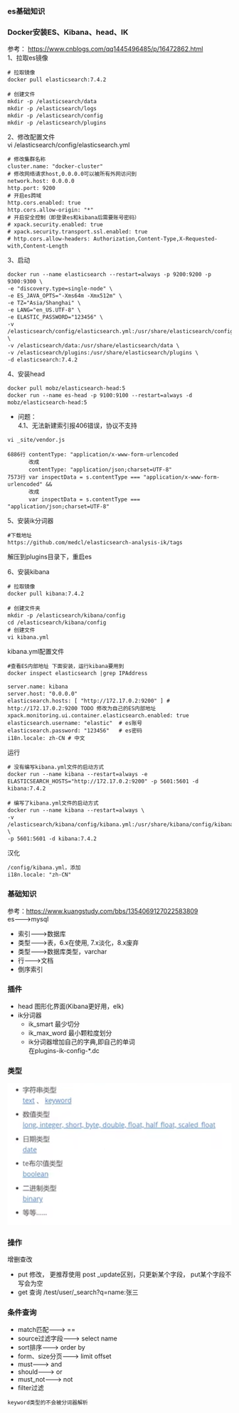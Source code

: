 ### es基础知识

### Docker安装ES、Kibana、head、IK
参考：
https://www.cnblogs.com/qq1445496485/p/16472862.html   
1、拉取es镜像
```shell
# 拉取镜像
docker pull elasticsearch:7.4.2

# 创建文件
mkdir -p /elasticsearch/data
mkdir -p /elasticsearch/logs
mkdir -p /elasticsearch/config
mkdir -p /elasticsearch/plugins
```
2、修改配置文件  
vi /elasticsearch/config/elasticsearch.yml 
```text
# 修改集群名称
cluster.name: "docker-cluster"
# 修改网络请求host,0.0.0.0可以被所有外网访问到
network.host: 0.0.0.0
http.port: 9200
# 开启es跨域
http.cors.enabled: true
http.cors.allow-origin: "*"
# 开启安全控制（即登录es和kibana后需要账号密码）
# xpack.security.enabled: true
# xpack.security.transport.ssl.enabled: true
# http.cors.allow-headers: Authorization,Content-Type,X-Requested-with,Content-Length
```
3、启动
```shell
docker run --name elasticsearch --restart=always -p 9200:9200 -p 9300:9300 \
-e "discovery.type=single-node" \
-e ES_JAVA_OPTS="-Xms64m -Xmx512m" \
-e TZ="Asia/Shanghai" \
-e LANG="en_US.UTF-8" \
-e ELASTIC_PASSWORD="123456" \
-v /elasticsearch/config/elasticsearch.yml:/usr/share/elasticsearch/config/elasticsearch.yml \
-v /elasticsearch/data:/usr/share/elasticsearch/data \
-v /elasticsearch/plugins:/usr/share/elasticsearch/plugins \
-d elasticsearch:7.4.2
```
4、安装head
```shell
docker pull mobz/elasticsearch-head:5
docker run --name es-head -p 9100:9100 --restart=always -d mobz/elasticsearch-head:5
```
+ 问题：  
4.1、无法新建索引报406错误，协议不支持  
```text
vi _site/vendor.js

6886行 contentType: "application/x-www-form-urlencoded
　　　　改成
　　　　contentType: "application/json;charset=UTF-8"
7573行 var inspectData = s.contentType === "application/x-www-form-urlencoded" &&
　　　　改成
　　　　var inspectData = s.contentType === "application/json;charset=UTF-8"
```

5、安装ik分词器
```text
#下载地址
https://github.com/medcl/elasticsearch-analysis-ik/tags
```
解压到plugins目录下，重启es

6、安装kibana
```shell
# 拉取镜像
docker pull kibana:7.4.2

# 创建文件夹
mkdir -p /elasticsearch/kibana/config
cd /elasticsearch/kibana/config
# 创建文件
vi kibana.yml
```
kibana.yml配置文件
```shell
#查看ES内部地址 下面安装，运行kibana要用到
docker inspect elasticsearch |grep IPAddress
```
```text
server.name: kibana
server.host: "0.0.0.0"
elasticsearch.hosts: [ "http://172.17.0.2:9200" ] # http://172.17.0.2:9200 TODO 修改为自己的ES内部地址
xpack.monitoring.ui.container.elasticsearch.enabled: true
elasticsearch.username: "elastic"  # es账号
elasticsearch.password: "123456"   # es密码
i18n.locale: zh-CN # 中文
```
运行
```shell
# 没有编写kibana.yml文件的启动方式
docker run --name kibana --restart=always -e ELASTICSEARCH_HOSTS="http://172.17.0.2:9200" -p 5601:5601 -d kibana:7.4.2
 
# 编写了kibana.yml文件的启动方式
docker run --name kibana --restart=always \
-v /elasticsearch/kibana/config/kibana.yml:/usr/share/kibana/config/kibana.yml \
-p 5601:5601 -d kibana:7.4.2
```
汉化
```text
/config/kibana.yml，添加
i18n.locale: "zh-CN"
```

### 基础知识
参考：https://www.kuangstudy.com/bbs/1354069127022583809  
es--->mysql
* 索引--->数据库  
* 类型--->表，6.x在使用, 7.x淡化，8.x废弃  
* 类型--->数据库类型，varchar  
* 行--->文档
* 倒序索引

### 插件
* head 图形化界面(Kibana更好用，elk)
* ik分词器
    + ik_smart 最少切分
    + ik_max_word 最小颗粒度划分
    + ik分词器增加自己的字典,即自己的单词  
        在plugins-ik-config-*.dc

### 类型
![img.png](images/img.png)

### 操作
增删查改

+ put 修改， 更推荐使用 post _update区别，只更新某个字段， put某个字段不写会为空
+ get 查询  /test/user/_search?q=name:张三  

### 条件查询
+ match匹配---> ==
+ source过滤字段---> select name
+ sort排序---> order by
+ form、size分页---> limit offset
+ must---> and
+ should---> or
+ must_not---> not
+ filter过滤

```text
keyword类型的不会被分词器解析
```